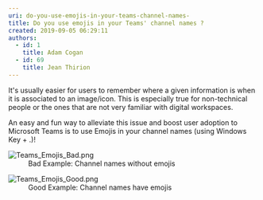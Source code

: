 ```yaml
---
uri: do-you-use-emojis-in-your-teams-channel-names-
title: Do you use emojis in your Teams' channel names ?
created: 2019-09-05 06:29:11
authors:
  - id: 1
    title: Adam Cogan
  - id: 69
    title: Jean Thirion
---
```





<span class='intro'> <p class="ssw15-rteElement-P">It's usually easier for users to remember where a given information is when it is associated to an image/icon. This is especially true for non-technical people or the ones that are not very familiar with digital workspaces.<br></p> </span>

<p class="ssw15-rteElement-P">An easy and fun way to alleviate this issue and boost user adoption to Microsoft Teams is to use Emojis in your channel names (using Windows Key + .)!​<br></p><dl class="badImage"><dt><img src="/SiteAssets/teams-emojis/Teams_Emojis_Bad.png" alt="Teams_Emojis_Bad.png" /></dt><dd>Bad Example&#58; Channel names without emojis</dd></dl><dl class="goodImage"><dt><img src="/SiteAssets/teams-emojis/Teams_Emojis_Good.png" alt="Teams_Emojis_Good.png" />​</dt><dd>Good Example&#58; Channel names have emojis​​<br></dd></dl>


